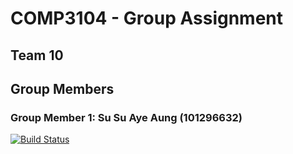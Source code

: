 # COMP3104 - Group Assignment
## Team 10
## Group Members
### Group Member 1: Su Su Aye Aung (101296632)

[![Build Status](https://app.travis-ci.com/susuayeaung/COMP3104_Group_Assignment.svg?branch=main)](https://app.travis-ci.com/susuayeaung/COMP3104_Group_Assignment)
